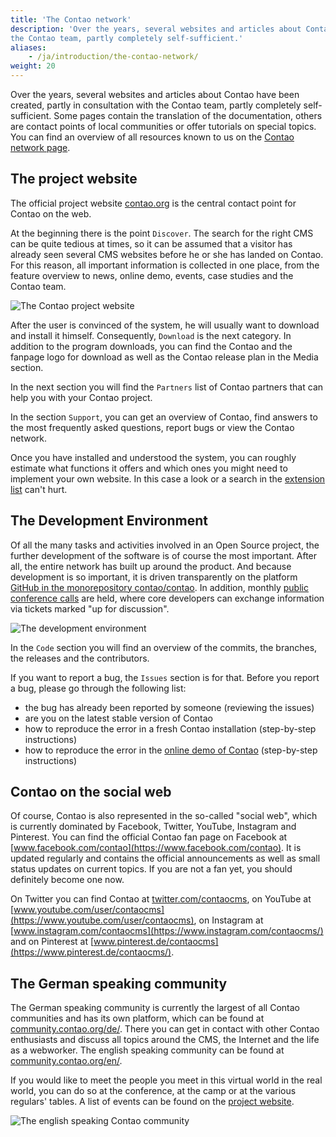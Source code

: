 ```yaml
---
title: 'The Contao network'
description: 'Over the years, several websites and articles about Contao have been created, partly in consultation with 
the Contao team, partly completely self-sufficient.'
aliases:
    - /ja/introduction/the-contao-network/
weight: 20
---
```


Over the years, several websites and articles about Contao have been created, partly in consultation with the Contao 
team, partly completely self-sufficient. Some pages contain the translation of the documentation, others are contact 
points of local communities or offer tutorials on special topics. You can find an overview of all resources known to us 
on the [Contao network page](https://contao.org/en/network.html).


## The project website

The official project website [contao.org](https://contao.org/en/) is the central contact point for Contao on the web.

At the beginning there is the point `Discover`. The search for the right CMS can be quite tedious at times, so it can 
be assumed that a visitor has already seen several CMS websites before he or she has landed on Contao. For this reason, 
all important information is collected in one place, from the feature overview to news, online demo, events, case 
studies and the Contao team.

![The Contao project website](/ja/introduction/images/en/the-contao-project-website.png?classes=shadow)

After the user is convinced of the system, he will usually want to download and install it himself. Consequently, 
`Download` is the next category. In addition to the program downloads, you can find the Contao and the fanpage logo for 
download as well as the Contao release plan in the Media section.

In the next section you will find the `Partners` list of Contao partners that can help you with your Contao project.

In the section `Support`, you can get an overview of Contao, find answers to the most frequently asked questions, 
report bugs or view the Contao network.

Once you have installed and understood the system, you can roughly estimate what functions it offers and which ones you 
might need to implement your own website. In this case a look or a search in the 
[extension list](https://extensions.contao.org/) can't hurt.


## The Development Environment

Of all the many tasks and activities involved in an Open Source project, the further development of the software is of 
course the most important. After all, the entire network has built up around the product. And because development is so 
important, it is driven transparently on the platform [GitHub in the monorepository contao/contao](https://github.com/contao/contao/). 
In addition, monthly [public conference calls](https://contao.org/en/mumble-calls.html) are held, where core developers 
can exchange information via tickets marked "up for discussion".

![The development environment](/ja/introduction/images/en/the-development-environment.png?classes=shadow)

In the `Code` section you will find an overview of the commits, the branches, the releases and the contributors.

If you want to report a bug, the `Issues` section is for that. Before you report a bug, please go through the following 
list:

- the bug has already been reported by someone (reviewing the issues)
- are you on the latest stable version of Contao
- how to reproduce the error in a fresh Contao installation (step-by-step instructions)
- how to reproduce the error in the [online demo of Contao](https://demo.contao.org/contao/login) (step-by-step 
  instructions)


## Contao on the social web

Of course, Contao is also represented in the so-called "social web", which is currently dominated by Facebook, Twitter, 
YouTube, Instagram and Pinterest. You can find the official Contao fan page on Facebook at 
[www.facebook.com/contao](https://www.facebook.com/contao). It is updated regularly and contains the official 
announcements as well as small status updates on current topics. If you are not a fan yet, you should definitely become 
one now.

On Twitter you can find Contao at [twitter.com/contaocms](https://twitter.com/contaocms), on YouTube at 
[www.youtube.com/user/contaocms](https://www.youtube.com/user/contaocms), on Instagram at 
[www.instagram.com/contaocms](https://www.instagram.com/contaocms/) and on Pinterest at 
[www.pinterest.de/contaocms](https://www.pinterest.de/contaocms/).


## The German speaking community

The German speaking community is currently the largest of all Contao communities and has its own platform, which can be 
found at [community.contao.org/de/](https://community.contao.org/de/). There you can get in contact with other Contao 
enthusiasts and discuss all topics around the CMS, the Internet and the life as a webworker. The english speaking 
community can be found at [community.contao.org/en/](https://community.contao.org/en/).

If you would like to meet the people you meet in this virtual world in the real world, you can do so at the conference, 
at the camp or at the various regulars' tables. A list of events can be found on the 
[project website](https://contao.org/en/events.html).

![The english speaking Contao community](/ja/introduction/images/en/the-english-speaking-contao-community.png?classes=shadow)

